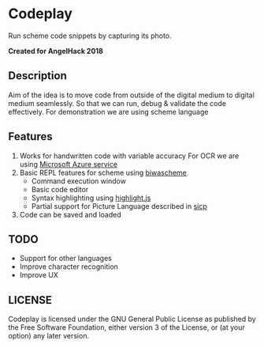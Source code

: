 # Codeplay

Run scheme code snippets by capturing its photo.

**Created for AngelHack 2018**


## Description
Aim of the idea is to move code from outside of the digital medium to digital medium seamlessly.
So that we can run, debug & validate the code effectively. For demonstration we are using scheme language


## Features
1. Works for handwritten code with variable accuracy
   For OCR we are using [Microsoft Azure service](https://azure.microsoft.com/en-in/blog/how-to-leverage-ocr-to-full-text-search-your-images-within-azure-search/)
2. Basic REPL features for scheme using [biwascheme](https://github.com/biwascheme/biwascheme)
   * Command execution window
   * Basic code editor
   * Syntax highlighting using [highlight.js](https://highlightjs.org/)
   * Partial support for Picture Language described in [sicp](http://sarabander.github.io/sicp/html/2_002e2.xhtml#g_t2_002e2_002e4)
3. Code can be saved and loaded


## TODO
* Support for other languages
* Improve character recognition
* Improve UX


## LICENSE
  Codeplay is licensed under the GNU General Public License as published by the Free Software Foundation, either version 3 of the License, or (at your option) any later version.
